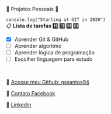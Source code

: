 :beginner: Projetos Pessoais :beginner:

`console.log("Starting at GIT in 2020")`
<br>
:clipboard: **Lista de tarefas :two: :zero: :two: :zero:**
- [x] Aprender Git & GitHub
- [ ] Aprender algoritmo
- [ ] Aprender lógica de programação
- [ ] Escolher linguagem para estudo
<br>

:link: [Acesse meu Github: gssantos94](https://github.com/gssantos94)

:link: [Contato Facebook](https://www.facebook.com/guzt.santos)

:link: [Linkedin](www.linkedin.com/in/gs-santos)
